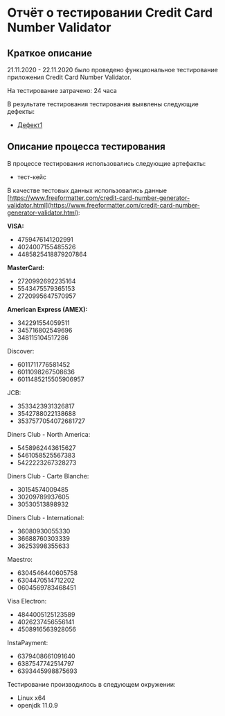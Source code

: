# Отчёт о тестировании Credit Card Number Validator

## Краткое описание

21.11.2020 - 22.11.2020 было проведено функциональное тестирование приложения Credit Card Number Validator.

На тестирование затрачено: 24 часа

В результате тестирования тестирования выявлены следующие дефекты:
* [Дефект1](https://github.com/debaser276/javaqa1.2CreditCardNumberValidator/issues/1)

## Описание процесса тестирования

В процессе тестирования использовались следующие артефакты:
* тест-кейс

В качестве тестовых данных использовались данные [https://www.freeformatter.com/credit-card-number-generator-validator.html](https://www.freeformatter.com/credit-card-number-generator-validator.html):

**VISA:**
* 4759476141202991
* 4024007155485526
* 4485825418879207864

**MasterCard:**
* 2720992692235164
* 5543475579365153
* 2720995647570957

**American Express (AMEX):**
* 342291554059511
* 345716802549696
* 348115104517286

Discover:
* 6011711776581452
* 6011098267508636
* 6011485215505906957

JCB:
* 3533423931326817
* 3542788022138688
* 3537577054072681727

Diners Club - North America:
* 5458962443615627
* 5461058525567383
* 5422223267328273

Diners Club - Carte Blanche:
* 30154574009485
* 30209789937605
* 30530513898932

Diners Club - International:
* 36080930055330
* 36688760303339
* 36253998355633

Maestro:
* 6304546440605758
* 6304470514712202
* 0604569783468451

Visa Electron:
* 4844005125123589
* 4026237456556141
* 4508916563928056

InstaPayment:
* 6379408661091640
* 6387547742514797
* 6393445998875693

Тестирование производилось в следующем окружении:
* Linux x64
* openjdk 11.0.9
